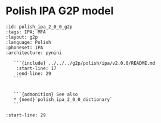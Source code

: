
# Polish IPA G2P model

``````{g2p} Polish IPA G2P model
:id: polish_ipa_2_0_0_g2p
:tags: IPA; MFA
:layout: g2p
:language: Polish
:phoneset: IPA
:architecture: pynini

   ```{include} ../../../g2p/polish/ipa/v2.0.0/README.md
    :start-line: 17
    :end-line: 29
   ```


   ```{admonition} See also
   * {need}`polish_ipa_2_0_0_dictionary`
   ```
``````

```{include} ../../../g2p/polish/ipa/v2.0.0/README.md
:start-line: 29
```
